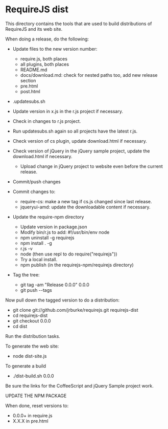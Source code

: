 # RequireJS dist

This directory contains the tools that are used to build distributions of RequireJS and its web site.

When doing a release, do the following:

* Update files to the new version number:
    * require.js, both places
    * all plugins, both places
    * README.md
    * docs/download.md: check for nested paths too, add new release section
    * pre.html
    * post.html
* .updatesubs.sh
* Update version in x.js in the r.js project if necessary.
* Check in changes to r.js project.
* Run updatesubs.sh again so all projects have the latest r.js.
* Check version of cs plugin, update download.html if necessary.
* Check version of jQuery in the jQuery sample project, update the download.html if necessary.
    * Upload change in jQuery project to website even before the current release.
* Commit/push changes
* Commit changes to:
    * require-cs: make a new tag if cs.js changed since last release.
    * jqueryui-amd: update the downloadable content if necessary.
* Update the require-npm directory
  * Update version in package.json
  * Modify bin/r.js to add: #!/usr/bin/env node
  * npm uninstall -g requirejs
  * npm install . -g
  * r.js -v
  * node (then use repl to do require("requirejs"))
  * Try a local install.
  * npm publish (in the requirejs-npm/requirejs directory)

* Tag the tree:
    * git tag -am "Release 0.0.0" 0.0.0
    * git push --tags

Now pull down the tagged version to do a distribution:

* git clone git://github.com/jrburke/requirejs.git requirejs-dist
* cd requirejs-dist
* git checkout 0.0.0
* cd dist

Run the distribution tasks.

To generate the web site:

* node dist-site.js

To generate a build

* ./dist-build.sh 0.0.0

Be sure the links for the CoffeeScript and jQuery Sample project work.

UPDATE THE NPM PACKAGE

When done, reset versions to:

* 0.0.0+ in require.js
* X.X.X in pre.html
